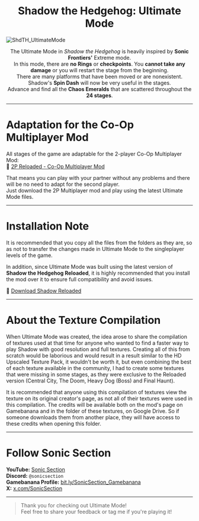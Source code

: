 <h1 align="center"><strong>Shadow the Hedgehog: Ultimate Mode</strong></h1>

![ShdTH_UltimateMode](https://github.com/user-attachments/assets/341a676a-9257-4c59-8bf6-b69844e1d49e)

<p align="center">
  The Ultimate Mode in <em>Shadow the Hedgehog</em> is heavily inspired by <strong>Sonic Frontiers'</strong> Extreme mode.<br>
  In this mode, there are <strong>no Rings</strong> or <strong>checkpoints</strong>. You <strong>cannot take any damage</strong> or you will restart the stage from the beginning.<br>
  There are many platforms that have been moved or are nonexistent. Shadow's <strong>Spin Dash</strong> will now be very useful in the stages.<br>
  Advance and find all the <strong>Chaos Emeralds</strong> that are scattered throughout the <strong>24 stages</strong>.
</p>

---

# Adaptation for the Co-Op Multiplayer Mod

All stages of the game are adaptable for the 2-player Co-Op Multiplayer Mod:  
🔗 [2P Reloaded - Co-Op Multiplayer Mod](https://github.com/ShadowTheHedgehogHacking/2P-Reloaded)

That means you can play with your partner without any problems and there will be no need to adapt for the second player.  
Just download the 2P Multiplayer mod and play using the latest Ultimate Mode files.

---

# Installation Note

It is recommended that you copy all the files from the folders as they are, so as not to transfer the changes made in Ultimate Mode to the singleplayer levels of the game.

In addition, since Ultimate Mode was built using the latest version of **Shadow the Hedgehog Reloaded**, it is highly recommended that you install the mod over it to ensure full compatibility and avoid issues.

🔗 [Download Shadow Reloaded](https://github.com/ShadowTheHedgehogHacking/ShdTH-Reloaded.git)


---

# About the Texture Compilation
When Ultimate Mode was created, the idea arose to share the compilation of textures used at that time for anyone who wanted to find a faster way to play Shadow with good resolution and full textures. Creating all of this from scratch would be laborious and would result in a result similar to the HD Upscaled Texture Pack, it wouldn't be worth it, but even combining the best of each texture available in the community, I had to create some textures that were missing in some stages, as they were exclusive to the Reloaded version (Central City, The Doom, Heavy Dog (Boss) and Final Haunt).

It is recommended that anyone using this compilation of textures view the texture on its original creator's page, as not all of their textures were used in this compilation. The credits will be available both on the mod's page on Gamebanana and in the folder of these textures, on Google Drive. So if someone downloads them from another place, they will have access to these credits when opening this folder.

---

# Follow Sonic Section

**YouTube:** [Sonic Section](https://bit.ly/SonicSection)  
**Discord:** `@sonicsection`  
**Gamebanana Profile:** [bit.ly/SonicSection_Gamebanana](https://bit.ly/SonicSection_Gamebanana)  
**X:** [x.com/SonicSection](https://x.com/SonicSection)

---

> Thank you for checking out Ultimate Mode!  
> Feel free to share your feedback or tag me if you're playing it!
